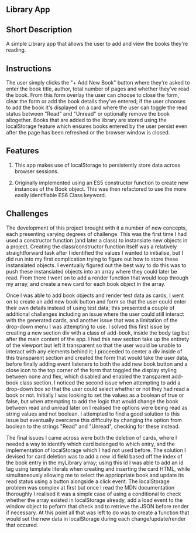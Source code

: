 ## Library App

## Short Description

A simple Library app that allows the user to add and view the books they're reading.

## Instructions

The user simply clicks the "+ Add New Book" button where they're asked to enter the book title, author, total number of pages and whether they've read the book. From this form overlay the user can choose to close the form, clear the form or add the book details they've entered; if the user chooses to add the book it's displayed on a card where the user can toggle the read status between "Read" and "Unread" or optionally remove the book altogether. Books that are added to the library are stored using the localStorage feature which ensures books entered by the user persist even after the page has been refreshed or the browser window is closed.

## Features

1. This app makes use of localStorage to persistently store data across browser sessions.

2. Originally implemented using an ES5 constructor function to create new instances of the Book object. This was then refactored to use the more easily identifiable ES6 Class keyword.

## Challenges

The development of this project brought with it a number of new concepts, each presenting varying degrees of challenge. This was the first time I had used a constructor function (and later a class) to instansiate new objects in a project. Creating the class/constructor function itself was a relatively straightforward task after I identified the values I wanted to initialise, but I did run into my first complication trying to figure out how to store these instansiated objects. I eventually figured out the best way to do this was to push these instansiated objects into an array where they could later be read. From there I went on to add a render function that would loop through my array, and create a new card for each book object in the array.

Once I was able to add book objects and render test data as cards, I went on to create an add new book button and form so that the user could enter their own details instead of using test data; this presented a couple of additional challenges including an issue where the user could still interact with the generated cards, and another issue that was a limitation of the drop-down menu I was attempting to use. I solved this first issue by creating a new section div with a class of add-book, inside the body tag but after the main content of the app. I had this new section take up the entirety of the viewport but left it transparent so that the user would be unable to interact with any elements behind it; I proceeded to center a div inside of this transparent section and created the form that would take the user data, before finally adding event listeners to both the add new book button and a close icon to the top corner of the form that toggled the display styling between none and flex, which disabled and enabled the transparent add-book class section. I noticed the second issue when attempting to add a drop-down box so that the user could select whether or not they had read a book or not. Initially I was looking to set the values as a boolean of true or false, but when attempting to add the logic that would change the book between read and unread later on I realised the options were being read as string values and not boolean. I attempted to find a good solution to this issue but eventually overcame this difficulty by changing the option from boolean to the strings "Read" and "Unread", checking for these instead.

The final issues I came across were both the deletion of cards, where I needed a way to identify which card belonged to which entry, and the implementation of localStorage which I had not used before. The solution I devised for card deletion was to add a new id field based off the index of the book entry in the myLibrary array; using this id I was able to add an id tag using template literals when creating and inserting the card HTML, while simultaneously allowing me to select the appriopriate book and update its read status using a button alongside a click event. The localStorage problem was complex at first but once I read the MDN documentation thoroughly I realised it was a simple case of using a conditional to check whether the array existed in localStorage already, add a load event to the window object to peform that check and to retrieve the JSON before render if necessary. At this point all that was left to do was to create a function that would set the new data in localStorage during each change/update/render that occured.
